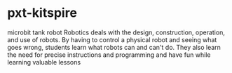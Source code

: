 # pxt-kitspire
microbit tank robot
Robotics deals with the design, construction, operation, and use of robots. By having to control a physical robot and seeing what goes wrong, students learn what robots can and can't do. They also learn the need for precise instructions and programming and have fun while learning valuable lessons
